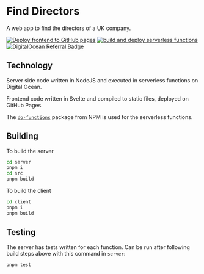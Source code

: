# Find Directors
A web app to find the directors of a UK company.

[![Deploy frontend to GitHub pages](https://github.com/mrbrianevans/find-directors/actions/workflows/deploy-pages.yaml/badge.svg)](https://github.com/mrbrianevans/find-directors/actions/workflows/deploy-pages.yaml)
[![build and deploy serverless functions](https://github.com/mrbrianevans/find-directors/actions/workflows/deploy-functions.yaml/badge.svg)](https://github.com/mrbrianevans/find-directors/actions/workflows/deploy-functions.yaml)
[![DigitalOcean Referral Badge](https://web-platforms.sfo2.digitaloceanspaces.com/WWW/Badge%203.svg)](https://www.digitalocean.com/?refcode=4d6af2b60752&utm_campaign=Referral_Invite&utm_medium=Referral_Program&utm_source=badge)

## Technology

Server side code written in NodeJS and executed in serverless functions on Digital Ocean.

Frontend code written in Svelte and compiled to static files, deployed on GitHub Pages.



The [`do-functions`](https://www.npmjs.com/package/do-functions) package from NPM is used for the serverless functions. 


## Building

To build the server
```bash
cd server
pnpm i 
cd src
pnpm build
```

To build the client
```bash
cd client
pnpm i
pnpm build
```

## Testing
The server has tests written for each function. 
Can be run after following build steps above with this command in `server`:
```bash
pnpm test
```
